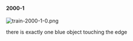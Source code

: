 #### 2000-1
![train-2000-1-0.png](https://github.com/lil-lab/nlvr/raw/master/nlvr/train/images/5/train-2000-1-0.png "train-2000-1-0.png")

there is exactly one blue object touching the edge